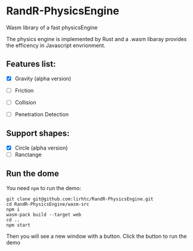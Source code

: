 # RandR-PhysicsEngine
Wasm library of a fast physicsEngine

The physics engine is implemented by Rust and a .wasm libaray provides the efficency in Javascript envrionment.

## Features list:

- [x] Gravity (alpha version)
- [ ] Friction
- [ ] Collision
- [ ] Penetration Detection


## Support shapes:
- [x] Circle (alpha version)
- [ ] Ranctange

## Run the dome

You need `npm` to run the demo:   
```
git clone git@github.com:lirhtc/RandR-PhysicsEngine.git
cd RandR-PhysicsEngine/wasm-src
npm i
wasm-pack build --target web
cd ..
npm start
```

Then you will see a new window with a button. Click the button to run the demo